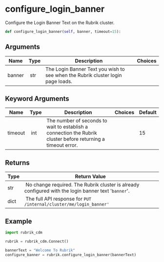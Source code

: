 # configure_login_banner

Configure the Login Banner Text on the Rubrik cluster.

```py
def configure_login_banner(self, banner, timeout=15):
```

## Arguments

| Name        | Type | Description                                                                 | Choices |
|-------------|------|-----------------------------------------------------------------------------|---------|
| banner  | str | The Login Banner Text you wish to see when the Rubrik cluster login page loads. |  |

## Keyword Arguments

| Name        | Type | Description                                                                 | Choices | Default |
|-------------|------|-----------------------------------------------------------------------------|---------|---------|
| timeout  | int | The number of seconds to wait to establish a connection the Rubrik cluster before returning a timeout error.  |  | 15 |

## Returns

| Type | Return Value                                                                                  |
|------|-----------------------------------------------------------------------------------------------|
| str | No change required. The Rubrik cluster is already configured with the login banner text '`banner`'. |
| dict | The full API response for `PUT /internal/cluster/me/login_banner'` |



## Example

```py
import rubrik_cdm

rubrik = rubrik_cdm.Connect()

bannerText = "Welcome To Rubrik"
configure_banner = rubrik.configure_login_banner(bannerText)

```
